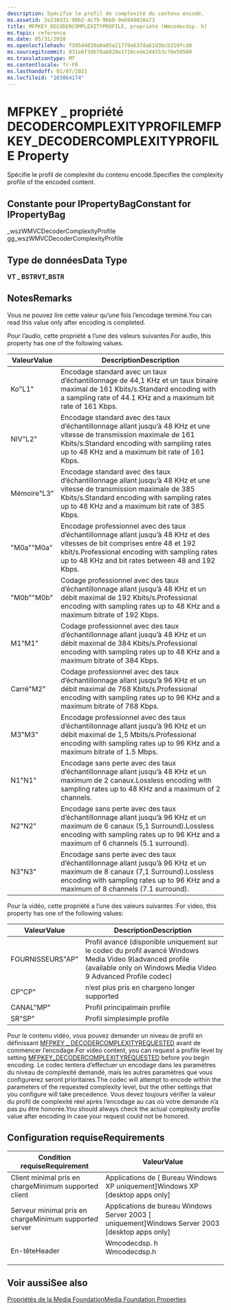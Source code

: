 ```yaml
---
description: Spécifie le profil de complexité du contenu encodé.
ms.assetid: 2e238d31-98b2-4c79-96b0-9e6949010a73
title: MFPKEY_DECODERCOMPLEXITYPROFILE, propriété (Wmcodecdsp. h)
ms.topic: reference
ms.date: 05/31/2018
ms.openlocfilehash: f39544830a0a05e21779a637da61d3bcb310fcd8
ms.sourcegitcommit: 831e8f3db78ab820e1710cede244553c70e50500
ms.translationtype: MT
ms.contentlocale: fr-FR
ms.lasthandoff: 01/07/2021
ms.locfileid: "103864174"
---
```

# <a name="mfpkey_decodercomplexityprofile-property"></a><span data-ttu-id="5a458-103">MFPKEY \_ propriété DECODERCOMPLEXITYPROFILE</span><span class="sxs-lookup"><span data-stu-id="5a458-103">MFPKEY\_DECODERCOMPLEXITYPROFILE Property</span></span>

<span data-ttu-id="5a458-104">Spécifie le profil de complexité du contenu encodé.</span><span class="sxs-lookup"><span data-stu-id="5a458-104">Specifies the complexity profile of the encoded content.</span></span>

## <a name="constant-for-ipropertybag"></a><span data-ttu-id="5a458-105">Constante pour IPropertyBag</span><span class="sxs-lookup"><span data-stu-id="5a458-105">Constant for IPropertyBag</span></span>

<span data-ttu-id="5a458-106">\_wszWMVCDecoderComplexityProfile g</span><span class="sxs-lookup"><span data-stu-id="5a458-106">g\_wszWMVCDecoderComplexityProfile</span></span>

## <a name="data-type"></a><span data-ttu-id="5a458-107">Type de données</span><span class="sxs-lookup"><span data-stu-id="5a458-107">Data Type</span></span>

<span data-ttu-id="5a458-108">**VT \_ BSTR**</span><span class="sxs-lookup"><span data-stu-id="5a458-108">**VT\_BSTR**</span></span>

## <a name="remarks"></a><span data-ttu-id="5a458-109">Notes</span><span class="sxs-lookup"><span data-stu-id="5a458-109">Remarks</span></span>

<span data-ttu-id="5a458-110">Vous ne pouvez lire cette valeur qu’une fois l’encodage terminé.</span><span class="sxs-lookup"><span data-stu-id="5a458-110">You can read this value only after encoding is completed.</span></span>

<span data-ttu-id="5a458-111">Pour l’audio, cette propriété a l’une des valeurs suivantes.</span><span class="sxs-lookup"><span data-stu-id="5a458-111">For audio, this property has one of the following values.</span></span>



| <span data-ttu-id="5a458-112">Valeur</span><span class="sxs-lookup"><span data-stu-id="5a458-112">Value</span></span> | <span data-ttu-id="5a458-113">Description</span><span class="sxs-lookup"><span data-stu-id="5a458-113">Description</span></span>                                                                                    |
|-------|------------------------------------------------------------------------------------------------|
| <span data-ttu-id="5a458-114">Ko</span><span class="sxs-lookup"><span data-stu-id="5a458-114">"L1"</span></span>  | <span data-ttu-id="5a458-115">Encodage standard avec un taux d’échantillonnage de 44,1 KHz et un taux binaire maximal de 161 Kbits/s.</span><span class="sxs-lookup"><span data-stu-id="5a458-115">Standard encoding with a sampling rate of 44.1 KHz and a maximum bit rate of 161 Kbps.</span></span>         |
| <span data-ttu-id="5a458-116">NIV</span><span class="sxs-lookup"><span data-stu-id="5a458-116">"L2"</span></span>  | <span data-ttu-id="5a458-117">Encodage standard avec des taux d’échantillonnage allant jusqu’à 48 KHz et une vitesse de transmission maximale de 161 Kbits/s.</span><span class="sxs-lookup"><span data-stu-id="5a458-117">Standard encoding with sampling rates up to 48 KHz and a maximum bit rate of 161 Kbps.</span></span>         |
| <span data-ttu-id="5a458-118">Mémoire</span><span class="sxs-lookup"><span data-stu-id="5a458-118">"L3"</span></span>  | <span data-ttu-id="5a458-119">Encodage standard avec des taux d’échantillonnage allant jusqu’à 48 KHz et une vitesse de transmission maximale de 385 Kbits/s.</span><span class="sxs-lookup"><span data-stu-id="5a458-119">Standard encoding with sampling rates up to 48 KHz and a maximum bit rate of 385 Kbps.</span></span>         |
| <span data-ttu-id="5a458-120">"M0a"</span><span class="sxs-lookup"><span data-stu-id="5a458-120">"M0a"</span></span> | <span data-ttu-id="5a458-121">Encodage professionnel avec des taux d’échantillonnage allant jusqu’à 48 KHz et des vitesses de bit comprises entre 48 et 192 kbit/s.</span><span class="sxs-lookup"><span data-stu-id="5a458-121">Professional encoding with sampling rates up to 48 KHz and bit rates between 48 and 192 Kbps.</span></span>  |
| <span data-ttu-id="5a458-122">"M0b"</span><span class="sxs-lookup"><span data-stu-id="5a458-122">"M0b"</span></span> | <span data-ttu-id="5a458-123">Codage professionnel avec des taux d’échantillonnage allant jusqu’à 48 KHz et un débit maximal de 192 Kbits/s.</span><span class="sxs-lookup"><span data-stu-id="5a458-123">Professional encoding with sampling rates up to 48 KHz and a maximum bitrate of 192 Kbps.</span></span>      |
| <span data-ttu-id="5a458-124">M1</span><span class="sxs-lookup"><span data-stu-id="5a458-124">"M1"</span></span>  | <span data-ttu-id="5a458-125">Codage professionnel avec des taux d’échantillonnage allant jusqu’à 48 KHz et un débit maximal de 384 Kbits/s.</span><span class="sxs-lookup"><span data-stu-id="5a458-125">Professional encoding with sampling rates up to 48 KHz and a maximum bitrate of 384 Kbps.</span></span>      |
| <span data-ttu-id="5a458-126">Carré</span><span class="sxs-lookup"><span data-stu-id="5a458-126">"M2"</span></span>  | <span data-ttu-id="5a458-127">Codage professionnel avec des taux d’échantillonnage allant jusqu’à 96 KHz et un débit maximal de 768 Kbits/s.</span><span class="sxs-lookup"><span data-stu-id="5a458-127">Professional encoding with sampling rates up to 96 KHz and a maximum bitrate of 768 Kbps.</span></span>      |
| <span data-ttu-id="5a458-128">M3</span><span class="sxs-lookup"><span data-stu-id="5a458-128">"M3"</span></span>  | <span data-ttu-id="5a458-129">Encodage professionnel avec des taux d’échantillonnage allant jusqu’à 96 KHz et un débit maximal de 1,5 Mbits/s.</span><span class="sxs-lookup"><span data-stu-id="5a458-129">Professional encoding with sampling rates up to 96 KHz and a maximum bitrate of 1.5 Mbps.</span></span>      |
| <span data-ttu-id="5a458-130">N1</span><span class="sxs-lookup"><span data-stu-id="5a458-130">"N1"</span></span>  | <span data-ttu-id="5a458-131">Encodage sans perte avec des taux d’échantillonnage allant jusqu’à 48 KHz et un maximum de 2 canaux.</span><span class="sxs-lookup"><span data-stu-id="5a458-131">Lossless encoding with sampling rates up to 48 KHz and a maximum of 2 channels.</span></span>                |
| <span data-ttu-id="5a458-132">N2</span><span class="sxs-lookup"><span data-stu-id="5a458-132">"N2"</span></span>  | <span data-ttu-id="5a458-133">Encodage sans perte avec des taux d’échantillonnage allant jusqu’à 96 KHz et un maximum de 6 canaux (5,1 Surround).</span><span class="sxs-lookup"><span data-stu-id="5a458-133">Lossless encoding with sampling rates up to 96 KHz and a maximum of 6 channels (5.1 surround).</span></span> |
| <span data-ttu-id="5a458-134">N3</span><span class="sxs-lookup"><span data-stu-id="5a458-134">"N3"</span></span>  | <span data-ttu-id="5a458-135">Encodage sans perte avec des taux d’échantillonnage allant jusqu’à 96 KHz et un maximum de 8 canaux (7,1 Surround).</span><span class="sxs-lookup"><span data-stu-id="5a458-135">Lossless encoding with sampling rates up to 96 KHz and a maximum of 8 channels (7.1 surround).</span></span> |



 

<span data-ttu-id="5a458-136">Pour la vidéo, cette propriété a l’une des valeurs suivantes :</span><span class="sxs-lookup"><span data-stu-id="5a458-136">For video, this property has one of the following values:</span></span>



| <span data-ttu-id="5a458-137">Valeur</span><span class="sxs-lookup"><span data-stu-id="5a458-137">Value</span></span> | <span data-ttu-id="5a458-138">Description</span><span class="sxs-lookup"><span data-stu-id="5a458-138">Description</span></span>                                                                       |
|-------|-----------------------------------------------------------------------------------|
| <span data-ttu-id="5a458-139">FOURNISSEURS</span><span class="sxs-lookup"><span data-stu-id="5a458-139">"AP"</span></span>  | <span data-ttu-id="5a458-140">Profil avancé (disponible uniquement sur le codec du profil avancé Windows Media Video 9)</span><span class="sxs-lookup"><span data-stu-id="5a458-140">advanced profile (available only on Windows Media Video 9 Advanced Profile codec)</span></span> |
| <span data-ttu-id="5a458-141">CP</span><span class="sxs-lookup"><span data-stu-id="5a458-141">"CP"</span></span>  | <span data-ttu-id="5a458-142">n’est plus pris en charge</span><span class="sxs-lookup"><span data-stu-id="5a458-142">no longer supported</span></span>                                                               |
| <span data-ttu-id="5a458-143">CANAL</span><span class="sxs-lookup"><span data-stu-id="5a458-143">"MP"</span></span>  | <span data-ttu-id="5a458-144">Profil principal</span><span class="sxs-lookup"><span data-stu-id="5a458-144">main profile</span></span>                                                                      |
| <span data-ttu-id="5a458-145">SR</span><span class="sxs-lookup"><span data-stu-id="5a458-145">"SP"</span></span>  | <span data-ttu-id="5a458-146">Profil simple</span><span class="sxs-lookup"><span data-stu-id="5a458-146">simple profile</span></span>                                                                    |



 

<span data-ttu-id="5a458-147">Pour le contenu vidéo, vous pouvez demander un niveau de profil en définissant [MFPKEY \_ DECODERCOMPLEXITYREQUESTED](mfpkey-decodercomplexityrequestedproperty.md) avant de commencer l’encodage.</span><span class="sxs-lookup"><span data-stu-id="5a458-147">For video content, you can request a profile level by setting [MFPKEY\_DECODERCOMPLEXITYREQUESTED](mfpkey-decodercomplexityrequestedproperty.md) before you begin encoding.</span></span> <span data-ttu-id="5a458-148">Le codec tentera d’effectuer un encodage dans les paramètres du niveau de complexité demandé, mais les autres paramètres que vous configurerez seront prioritaires.</span><span class="sxs-lookup"><span data-stu-id="5a458-148">The codec will attempt to encode within the parameters of the requested complexity level, but the other settings that you configure will take precedence.</span></span> <span data-ttu-id="5a458-149">Vous devez toujours vérifier la valeur du profil de complexité réel après l’encodage au cas où votre demande n’a pas pu être honorée.</span><span class="sxs-lookup"><span data-stu-id="5a458-149">You should always check the actual complexity profile value after encoding in case your request could not be honored.</span></span>

## <a name="requirements"></a><span data-ttu-id="5a458-150">Configuration requise</span><span class="sxs-lookup"><span data-stu-id="5a458-150">Requirements</span></span>



| <span data-ttu-id="5a458-151">Condition requise</span><span class="sxs-lookup"><span data-stu-id="5a458-151">Requirement</span></span> | <span data-ttu-id="5a458-152">Valeur</span><span class="sxs-lookup"><span data-stu-id="5a458-152">Value</span></span> |
|-------------------------------------|-----------------------------------------------------------------------------------------|
| <span data-ttu-id="5a458-153">Client minimal pris en charge</span><span class="sxs-lookup"><span data-stu-id="5a458-153">Minimum supported client</span></span><br/> | <span data-ttu-id="5a458-154">Applications de \[ Bureau Windows XP uniquement\]</span><span class="sxs-lookup"><span data-stu-id="5a458-154">Windows XP \[desktop apps only\]</span></span><br/>                                             |
| <span data-ttu-id="5a458-155">Serveur minimal pris en charge</span><span class="sxs-lookup"><span data-stu-id="5a458-155">Minimum supported server</span></span><br/> | <span data-ttu-id="5a458-156">Applications de bureau Windows Server 2003 \[ uniquement\]</span><span class="sxs-lookup"><span data-stu-id="5a458-156">Windows Server 2003 \[desktop apps only\]</span></span><br/>                                    |
| <span data-ttu-id="5a458-157">En-tête</span><span class="sxs-lookup"><span data-stu-id="5a458-157">Header</span></span><br/>                   | <dl> <span data-ttu-id="5a458-158"><dt>Wmcodecdsp. h</dt></span><span class="sxs-lookup"><span data-stu-id="5a458-158"><dt>Wmcodecdsp.h</dt></span></span> </dl> |



## <a name="see-also"></a><span data-ttu-id="5a458-159">Voir aussi</span><span class="sxs-lookup"><span data-stu-id="5a458-159">See also</span></span>

<dl> <dt>

[<span data-ttu-id="5a458-160">Propriétés de la Media Foundation</span><span class="sxs-lookup"><span data-stu-id="5a458-160">Media Foundation Properties</span></span>](media-foundation-properties.md)
</dt> </dl>

 

 




